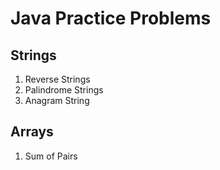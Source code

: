 # Java Practice Problems

## Strings
  1. Reverse Strings
  2. Palindrome Strings
  3. Anagram String

## Arrays
  1. Sum of Pairs


